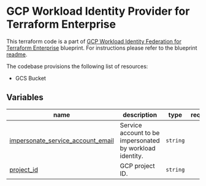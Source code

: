 # GCP Workload Identity Provider for Terraform Enterprise

This terraform code is a part of [GCP Workload Identity Federation for Terraform Enterprise](../) blueprint. For instructions please refer to the blueprint [readme](../README.md).

The codebase provisions the following list of resources:

- GCS Bucket
<!-- BEGIN TFDOC -->

## Variables

| name | description | type | required | default |
|---|---|:---:|:---:|:---:|
| [impersonate_service_account_email](variables.tf#L16) | Service account to be impersonated by workload identity. | <code>string</code> | ✓ |  |
| [project_id](variables.tf#L21) | GCP project ID. | <code>string</code> | ✓ |  |

<!-- END TFDOC -->
